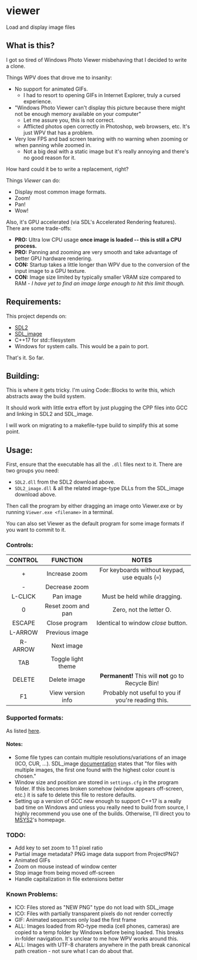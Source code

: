 # viewer
Load and display image files

## What is this?
I got so tired of Windows Photo Viewer misbehaving that I decided to write a clone.

Things WPV does that drove me to insanity:
* No support for animated GIFs.
    * I had to resort to opening GIFs in Internet Explorer, truly a cursed experience.
* "Windows Photo Viewer can't display this picture because there might not be enough memory available on your computer"
    * Let me assure you, this is not correct.
    * Afflicted photos open correctly in Photoshop, web browsers, etc. It's just WPV that has a problem.
* Very low FPS and bad screen tearing with no warning when zooming or when panning while zoomed in.
    * Not a big deal with a static image but it's really annoying and there's no good reason for it.

How hard could it be to write a replacement, right?

Things *Viewer* can do:
* Display most common image formats.
* Zoom!
* Pan!
* Wow!

Also, it's GPU accelerated (via SDL's Accelerated Rendering features). There are some trade-offs:

* **PRO:** Ultra low CPU usage **once image is loaded -- this is still a CPU process.** 
* **PRO:** Panning and zooming are very smooth and take advantage of better GPU hardware rendering.
* **CON:** Startup takes a little longer than WPV due to the conversion of the input image to a GPU texture.
* **CON:** Image size limited by typically smaller VRAM size compared to RAM - *I have yet to find an image large enough to hit this limit though.*

## Requirements:
This project depends on:
* [SDL2](https://www.libsdl.org/download-2.0.php)
* [SDL_image](https://www.libsdl.org/projects/SDL_image/)
* C++17 for std::filesystem
* Windows for system calls. This would be a pain to port.

That's it. So far.

## Building:
This is where it gets tricky. I'm using Code::Blocks to write this, which abstracts away the build system.

It should work with little extra effort by just plugging the CPP files into GCC and linking in SDL2 and SDL_image.

I will work on migrating to a makefile-type build to simplify this at some point.

## Usage:
First, ensure that the executable has all the `.dll` files next to it. There are two groups you need:
* `SDL2.dll` from the SDL2 download above.
* `SDL2_image.dll` & all the related image-type DLLs from the SDL_image download above.

Then call the program by either dragging an image onto Viewer.exe or by running `Viewer.exe <filename>` in a terminal.

You can also set Viewer as the default program for some image formats if you want to commit to it.
### Controls:
|CONTROL|FUNCTION|NOTES|
|:-----:|:---:|:---:|
|+|Increase zoom|For keyboards without keypad, use equals (`=`)|
|-|Decrease zoom||
|L-CLICK|Pan image|Must be held while dragging.|
|0|Reset zoom and pan|Zero, not the letter O.|
|ESCAPE|Close program|Identical to window *close* button.|
|L-ARROW|Previous image||
|R-ARROW|Next image||
|TAB|Toggle light theme||
|DELETE|Delete image|**Permanent!** This will **not** go to Recycle Bin!|
|F1|View version info|Probably not useful to you if you're reading this.|

### Supported formats:
As listed [here](https://www.libsdl.org/projects/SDL_image/docs/SDL_image.pdf#page=8&zoom=auto,-205,547). 

#### Notes:
* Some file types can contain multiple resolutions/variations of an image (ICO, CUR, ...). SDL_image [documentation][1] states that "for files with multiple images, the first one found with the highest color count is chosen."
* Window size and position are stored in `settings.cfg` in the program folder. If this becomes broken somehow (window appears off-screen, etc.) it is safe to delete this file to restore defaults.
* Setting up a version of GCC new enough to support C++17 is a really bad time on Windows and unless you really need to build from source, I highly recommend you use one of the builds. Otherwise, I'll direct you to [MSYS2](https://www.msys2.org/)'s homepage.

### TODO:
* Add key to set zoom to 1:1 pixel ratio
* Partial image metadata? PNG image data support from ProjectPNG?
* Animated GIFs
* Zoom on mouse instead of window center
* Stop image from being moved off-screen
* Handle capitalization in file extensions better

### Known Problems:
* ICO: Files stored as "NEW PNG" type do not load with SDL_image
* ICO: Files with partially transparent pixels do not render correctly
* GIF: Animated sequences only load the first frame
* ALL: Images loaded from RO-type media (cell phones, cameras) are copied to a temp folder by Windows before being loaded. 
This breaks in-folder navigation. It's unclear to me how WPV works around this.
* ALL: Images with UTF-8 charaters anywhere in the path break canonical path creation - not sure what I can do about that.

[1]: https://www.libsdl.org/projects/SDL_image/docs/SDL_image.pdf#page=21&zoom=auto,-205,720